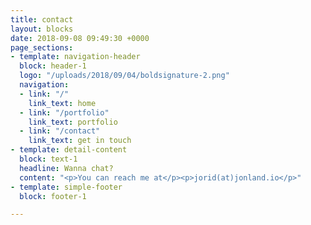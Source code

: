 ```yaml
---
title: contact
layout: blocks
date: 2018-09-08 09:49:30 +0000
page_sections:
- template: navigation-header
  block: header-1
  logo: "/uploads/2018/09/04/boldsignature-2.png"
  navigation:
  - link: "/"
    link_text: home
  - link: "/portfolio"
    link_text: portfolio
  - link: "/contact"
    link_text: get in touch
- template: detail-content
  block: text-1
  headline: Wanna chat?
  content: "<p>You can reach me at</p><p>jorid(at)jonland.io</p>"
- template: simple-footer
  block: footer-1

---
```

